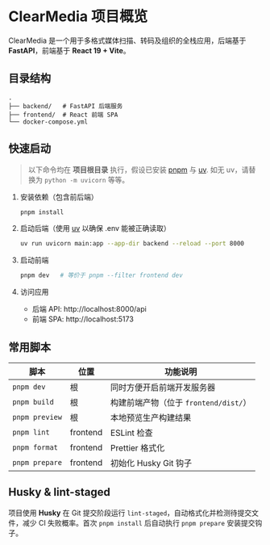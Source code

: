 # ClearMedia 项目概览

ClearMedia 是一个用于多格式媒体扫描、转码及组织的全栈应用，后端基于 **FastAPI**，前端基于 **React 19 + Vite**。

## 目录结构

```
.
├── backend/   # FastAPI 后端服务
├── frontend/  # React 前端 SPA
└── docker-compose.yml
```

## 快速启动

> 以下命令均在 **项目根目录** 执行，假设已安装 [pnpm](https://pnpm.io/) 与 [uv](https://github.com/astral-sh/uv). 如无 uv，请替换为 `python -m uvicorn` 等等。

1. 安装依赖（包含前后端）

   ```bash
   pnpm install
   ```

2. 启动后端（使用 [uv](https://github.com/astral-sh/uv) 以确保 .env 能被正确读取）

   ```bash
   uv run uvicorn main:app --app-dir backend --reload --port 8000
   ```

3. 启动前端

   ```bash
   pnpm dev   # 等价于 pnpm --filter frontend dev
   ```

4. 访问应用

   - 后端 API: http://localhost:8000/api
   - 前端 SPA: http://localhost:5173

## 常用脚本

| 脚本                 | 位置          | 功能说明                           |
| -------------------- | ------------- | ---------------------------------- |
| `pnpm dev`           | 根            | 同时方便开启前端开发服务器         |
| `pnpm build`         | 根            | 构建前端产物（位于 `frontend/dist/`） |
| `pnpm preview`       | 根            | 本地预览生产构建结果               |
| `pnpm lint`          | frontend      | ESLint 检查                        |
| `pnpm format`        | frontend      | Prettier 格式化                    |
| `pnpm prepare`       | frontend      | 初始化 Husky Git 钩子              |

## Husky & lint-staged

项目使用 **Husky** 在 Git 提交阶段运行 `lint-staged`，自动格式化并检测待提交文件，减少 CI 失败概率。首次 `pnpm install` 后自动执行 `pnpm prepare` 安装提交钩子。

